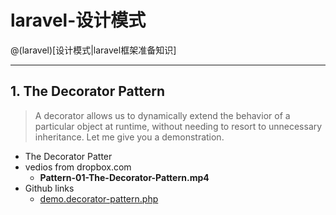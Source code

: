 # laravel-设计模式

@(laravel)[设计模式|laravel框架准备知识]

------
## 1. The Decorator Pattern

> A decorator allows us to dynamically extend the behavior of a particular object at runtime, without needing to resort to unnecessary inheritance. Let me give you a demonstration.

- The Decorator Patter
- vedios from dropbox.com
    - **Pattern-01-The-Decorator-Pattern.mp4**
- Github links
    - [demo.decorator-pattern.php][demo.decorator-pattern.php]

[demo.decorator-pattern.php]:https://github.com/hackingangle/php/blob/master/demo.decorator-pattern.php
